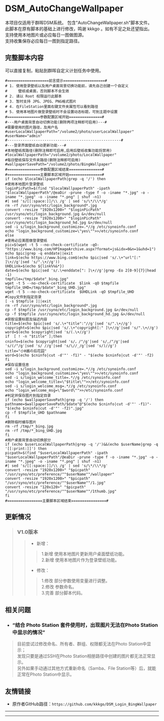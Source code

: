 # DSM_AutoChangeWallpaper
本项目仅适用于群晖DSM系统。
包含"AutoChangeWallpaper.sh"脚本文件。<br>
此脚本在原有脚本的基础上进行修改，鸣谢 kkkgo 。如有不足之处还望指出。<br>
支持使用本地图片或必应每日一图做图源。<br>
支持收集保存必应每日一图到指定路径。<br>

## 完整脚本内容
可以直接复制，粘贴到群晖自定义计划任务中使用。
```
#===================前言提示===================#
# 1. 使用登录壁纸以及用户桌面背景切换功能前，请先自己创建一个自定义
#     壁纸或桌面，否则脚本不会生效
# 2. 请以 Root 权限运行此脚本
# 3. 暂时支持 JPG、JPEG、PNG格式图片
# 4. 在FileStation里面右键文件夹属性可以看到路径
# 5. 使用本地图片做登录壁纸时不会设置动态标题，可到主题中设置
#===============参数配置区域开始===============#
#---用户桌面背景自动切换功能(删除两项注释即可启用)---#
#需要使用的图片路径，及用户名
#userLocalWallpaperPath="/volume2/photo/userLocalWallpaper"
#userName="admin"
#----------------------------------------------------#
#---登录界面壁纸自动更新功能---#
#本地壁纸库路径(删除注释即可启用,启用后壁纸收集功能将禁用)
#localWallpaperPath="/volume2/photo/LocalWallpaper"
#每日壁纸保存文件夹路径(删除注释即可启用)
#wallpaperSavePath="/volume2/photo/BingWallpaper"
#===============参数配置区域结束===============#
#===============主要脚本区域开始===============#
if (echo $localWallpaperPath|grep -q '/') then
#使用本地图片登录壁纸
loginPicPath=$(find "$localWallpaperPath" -ipath "$localWallpaperPath"/@eaDir -prune -type f -o -iname "*.jpg" -o -iname "*.jpeg" -o -iname "*.png" | shuf -n1)
#| sed 's/[[:space:]]/\\ /g' | sed 's/\*/\\*/g'
rm -rf /usr/syno/etc/login_background*.jpg
convert -resize "1920x1200>" "$loginPicPath" /usr/syno/etc/login_background.jpg &>/dev/null
convert -resize "1920x1200>" "$loginPicPath" /usr/syno/etc/login_background_hd.jpg &>/dev/null
sed -i s/login_background_customize=.*//g /etc/synoinfo.conf
echo "login_background_customize=\"yes\"">>/etc/synoinfo.conf
else
#使用必应美图做登录壁纸
pic=$(wget -t 5 --no-check-certificate -qO- "https://www.bing.com/HPImageArchive.aspx?format=js&idx=0&n=1&uhd=1")
echo $pic|grep -q enddate||exit
link=$(echo https://www.bing.com$(echo $pic|sed 's/.\+"url"[:" ]\+//g'|sed 's/".\+//g'))
UHDLink=$(echo ${link%%&*})
date=$(echo $pic|sed 's/.\+enddate[": ]\+//g'|grep -Eo 2[0-9]{7}|head -1)
tmpfile=/tmp/$date"_bing.jpg"
wget -t 5 --no-check-certificate  $link -qO $tmpfile
tmpfile_UHD=/tmp/$date"_bing_UHD.jpg"
wget -t 5 --no-check-certificate  $UHDLink -qO $tmpfile_UHD
#Copy文件到指定目录
[ -s $tmpfile ]||exit
rm -rf /usr/syno/etc/login_background*.jpg
cp -f $tmpfile /usr/syno/etc/login_background.jpg &>/dev/null
cp -f $tmpfile /usr/syno/etc/login_background_hd.jpg &>/dev/null
#获取设置标题及描述内容
title=$(echo $pic|sed 's/.\+"title":"//g'|sed 's/".\+//g')
copyright=$(echo $pic|sed 's/.\+"copyright[:" ]\+//g'|sed 's/".\+//g')
word=$(echo $copyright|sed 's/(.\+//g')
if  [ ! -n "$title" ];then
cninfo=$(echo $copyright|sed 's/，/"/g'|sed 's/,/"/g'|sed 's/(/"/g'|sed 's/ //g'|sed 's/\//_/g'|sed 's/)//g')
title="小H酱の后花园"
word=$(echo $cninfo|cut -d'"' -f1)" - "$(echo $cninfo|cut -d'"' -f2)
fi
#保存设置信息
sed -i s/login_background_customize=.*//g /etc/synoinfo.conf
echo "login_background_customize=\"yes\"">>/etc/synoinfo.conf
sed -i s/login_welcome_title=.*//g /etc/synoinfo.conf
echo "login_welcome_title=\"$title\"">>/etc/synoinfo.conf
sed -i s/login_welcome_msg=.*//g /etc/synoinfo.conf
echo "login_welcome_msg=\"$word\"">>/etc/synoinfo.conf
#判定并保存图片到指定目录
if (echo $wallpaperSavePath|grep -q '/') then
pathname=$wallpaperSavePath/$date"@"$(echo $cninfo|cut -d'"' -f1)"-"$(echo $cninfo|cut -d'"' -f2)".jpg"
cp -f $tmpfile_UHD $pathname
fi
#删除临时缓存图片
rm -rf /tmp/*_bing.jpg
rm -rf /tmp/*_bing_UHD.jpg
fi
#用户桌面背景自动切换部分
if (echo $userLocalWallpaperPath|grep -q '/')&&(echo $userName|grep -q '[[:print:]]') then
picpath=$(find "$userLocalWallpaperPath" -ipath "$userLocalWallpaperPath"/@eaDir -prune -type f -o -iname "*.jpg" -o -iname "*.jpeg" -o -iname "*.png" | shuf -n1)
#| sed 's/[[:space:]]/\\ /g' | sed 's/\*/\\*/g'
convert -resize "1920x1200>" "$picpath" "/usr/syno/etc/preference/""$userName""/wallpaper"
convert -resize "1920x1200>" "$picpath" "/usr/syno/etc/preference/""$userName""/1.jpg"
convert -resize "120x120>" "$picpath" "/usr/syno/etc/preference/""$userName""/1thumb.jpg"
fi
#================主要脚本区域结束================#

```

## 更新情况

> ### V1.0版本
>> * 新增：
>>>  1.新增 使用本地图片更新用户桌面壁纸功能。<br>
>>>  2.新增 使用本地图片作为登录壁纸功能。<br>
>> * 修改：
>>>  1.修改 部分参数使用变量进行调整。<br>
>>>  2.修改 参数命名。<br>
>>>  3.完善 部分脚本代码。

## 相关问题
* ### “结合 Photo Station 套件使用时，出现图片无法在Photo Station中显示的情况”
> 目前尝试过修改命名、所有者、群组、权限都无法在Photo Station中显示；<br>
> 发现只要是通过SSH在Photo Station相册路径中创建的图片都无法正常显示。<br>
> 另外如果手动通过其他方式重新命名（Samba、File Station等）后，就能正常在Photo Station中显示。

## 友情链接
* 原作者GitHub路径：```https://github.com/kkkgo/DSM_Login_BingWallpaper```
----
----  
